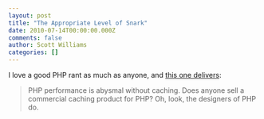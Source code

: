 ```yaml
---
layout: post
title: "The Appropriate Level of Snark"
date: 2010-07-14T00:00:00.000Z
comments: false
author: Scott Williams
categories: []
---
```

I love a good PHP rant as much as anyone, and <a href="http://stackoverflow.com/questions/309300/defend-php-convince-me-it-isnt-horrible">this one delivers</a>:

> PHP performance is abysmal without caching. Does anyone sell a commercial caching product for PHP? Oh, look, the designers of PHP do.